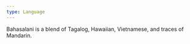 ```yaml
---
type: Language
---
```

Bahasalani is a blend of Tagalog, Hawaiian, Vietnamese, and traces of Mandarin.

